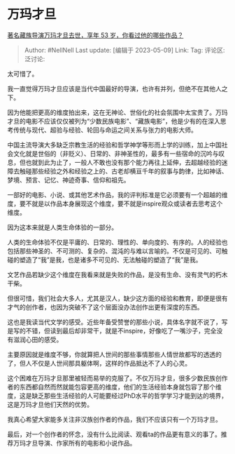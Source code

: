 # 万玛才旦
[著名藏族导演万玛才旦去世，享年 53 岁，你看过他的哪些作品？](https://www.zhihu.com/question/599727610/answer/3019135738)

> Author: #NellNell
> Last update: [编辑于 2023-05-09]
> Link:
> Tag:
> 评论区:
> 泛讨论:

太可惜了。

我一直觉得万玛才旦应该是当代中国最好的导演，也许有并列，但绝不在其他人之下。

因为他能把更高的维度拍出来，这在无神论、世俗化的社会氛围中太宝贵了。万玛才旦的电影不应该仅仅被列为“少数民族电影”、“藏族电影”，他是少有的在深入思考传统与现代、超验与经验、轮回与命运之间关系与张力的电影大师。

中国主流导演大多缺乏宗教生活的经验和哲学神学等形而上学的训练，加上中国社会文化就是世俗的（非贬义）、日常的、非神圣性的，最多有一些宿命的沉吟与叹息，但也就到此为止了，一般人不敢也没有那个能力再往上延伸，去超越经验的迷障去触碰那些经验之外和经验之上的、古老却横亘千年的叙事与韵律，比如神话、梦境、预言、记忆、神迹奇事、信仰和祖先。

一部好的电影、小说、或其他艺术作品，我的评判标准是它必须要有一个超越的维度，要不就是以作品本身展现这个维度，要不就是inspire观众或读者去思考这个维度。

因为这本来就是人类生命体验的一部分。

人类的生命体验不仅是平庸的、日常的、理性的、单向度的、有序的。人的经验也包括那些神圣的、不可测的、复杂的、混沌的与难以言喻的。不仅是可见的、可触碰的塑造了“我”是我，也是诸多不可见的、无法触碰的塑造了“我”是我。

文艺作品若缺少这个维度在我看来就是失败的作品，是没有生命、没有灵气的朽木干柴。

但很可惜，我们社会大多人，尤其是汉人，缺少这方面的经验和教育，即便是很有才气的创作者，也因为突破不了这个层面没办法创作出更有深度的东西。

这也是我读当代文学的感受。近些年备受赞誉的那些小说，具体名字就不说了，写是写的不错，但读到最后却非常干，就是不inspire，好像吃了一嘴沙子，完全没有滋润心田的感受。

主要原因就是维度不够，你就算把人世间的那些事情那些人情世故都写的透透的了，但人不仅是人世间那具躯体啊，这样的作品抵达不了人的心灵。

这个困难在万玛才旦那里被轻而易举的克服了。不仅万玛才旦，很多少数民族创作者的东西都自然而然就能包容更高的维度，他们的生活经验本身就包容了那个维度，这是缺乏那些生活经验的人可能要经过PhD水平的哲学学习才能到达的境界，这是万玛才旦他们天然的优势。

我真心希望大家能多关注非汉族创作者的作品，我们不应该只有一个万玛才旦。

最后，对一个创作者的怀念，没有什么比阅读、观看ta的作品更有意义的事了。推荐万玛才旦导演、作家所有的电影和小说作品。